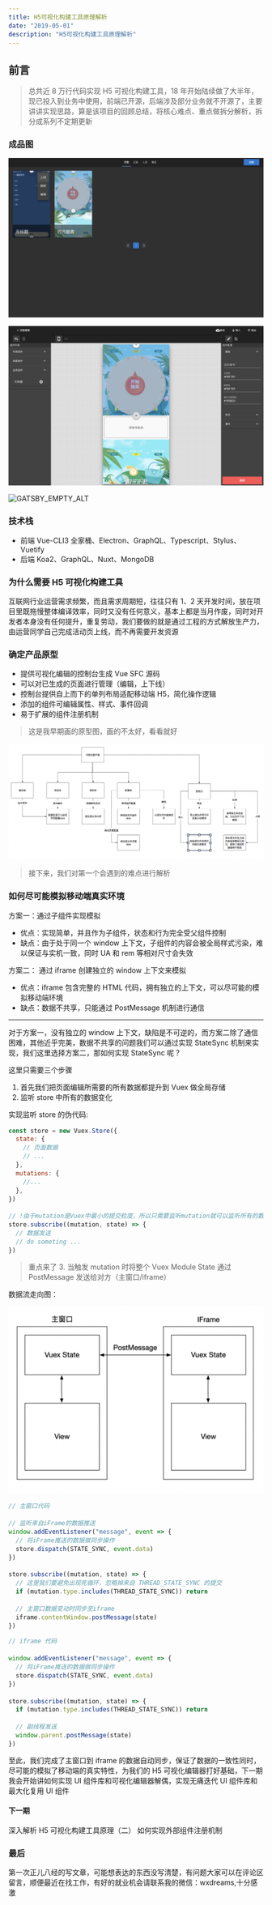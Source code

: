 ```yaml
---
title: H5可视化构建工具原理解析
date: "2019-05-01"
description: "H5可视化构建工具原理解析"
---
```


## 前言

> 总共近 8 万行代码实现 H5 可视化构建工具，18 年开始陆续做了大半年，现已投入到业务中使用，前端已开源，后端涉及部分业务就不开源了，主要讲讲实现思路，算是该项目的回顾总结，将核心难点、重点做拆分解析，拆分成系列不定期更新

### 成品图

![GATSBY_EMPTY_ALT](./16ae9958bc946311.png)

![GATSBY_EMPTY_ALT](./16ae9b6de710cc84.png)

![GATSBY_EMPTY_ALT](./Kapture.gif)

### 技术栈

- 前端 Vue-CLI3 全家桶、Electron、GraphQL、Typescript、Stylus、Vuetify
- 后端 Koa2、GraphQL、Nuxt、MongoDB

### 为什么需要 H5 可视化构建工具

互联网行业运营需求频繁，而且需求周期短，往往只有 1、2 天开发时间，放在项目里既拖慢整体编译效率，同时又没有任何意义，基本上都是当月作废，同时对开发者本身没有任何提升，重复劳动，我们要做的就是通过工程的方式解放生产力，由运营同学自己完成活动页上线，而不再需要开发资源

### 确定产品原型

- 提供可视化编辑的控制台生成 Vue SFC 源码
- 可以对已生成的页面进行管理（编辑，上下线）
- 控制台提供自上而下的单列布局适配移动端 H5，简化操作逻辑
- 添加的组件可编辑属性、样式、事件回调
- 易于扩展的组件注册机制

> 这是我早期画的原型图，画的不太好，看看就好

![](./16ae997b4ead7b01.png)

> 接下来，我们对第一个会遇到的难点进行解析

### 如何尽可能模拟移动端真实环境

方案一：通过子组件实现模拟

- 优点：实现简单，并且作为子组件，状态和行为完全受父组件控制
- 缺点：由于处于同一个 window 上下文，子组件的内容会被全局样式污染，难以保证与实机一致，同时 UA 和 rem 等相对尺寸会失效

方案二：
通过 iframe 创建独立的 window 上下文来模拟

- 优点：iframe 包含完整的 HTML 代码，拥有独立的上下文，可以尽可能的模拟移动端环境
- 缺点：数据不共享，只能通过 PostMessage 机制进行通信

---

对于方案一，没有独立的 window 上下文，缺陷是不可逆的，而方案二除了通信困难，其他近乎完美，数据不共享的问题我们可以通过实现 StateSync 机制来实现，我们这里选择方案二，那如何实现 StateSync 呢？

这里只需要三个步骤

1. 首先我们把页面编辑所需要的所有数据都提升到 Vuex 做全局存储
2. 监听 store 中所有的数据变化

实现监听 store 的伪代码:

```js
const store = new Vuex.Store({
  state: {
    // 页面数据
    // ...
  },
  mutations: {
    //...
  },
})

// !由于mutation是Vuex中最小的提交粒度，所以只需要监听mutation就可以监听所有的数据变动
store.subscribe((mutation, state) => {
  // 数据发送
  // do someting ...
})
```

> 重点来了 3. 当触发 mutation 时将整个 Vuex Module State 通过 PostMessage 发送给对方（主窗口/iframe）

数据流走向图：

![](./16ae999ad64f2754.png)

```js
// 主窗口代码

// 监听来自iFrame的数据推送
window.addEventListener("message", event => {
  // 将iFrame推送的数据做同步操作
  store.dispatch(STATE_SYNC, event.data)
})

store.subscribe((mutation, state) => {
  // 这里我们要避免出现死循环，忽略掉来自 THREAD_STATE_SYNC 的提交
  if (mutation.type.includes(THREAD_STATE_SYNC)) return

  // 主窗口数据变动时同步至iframe
  iframe.contentWindow.postMessage(state)
})
```

```js
// iframe 代码

window.addEventListener("message", event => {
  // 将iFrame推送的数据做同步操作
  store.dispatch(STATE_SYNC, event.data)
})

store.subscribe((mutation, state) => {
  if (mutation.type.includes(THREAD_STATE_SYNC)) return

  // 副线程发送
  window.parent.postMessage(state)
})
```

至此，我们完成了主窗口到 iframe 的数据自动同步，保证了数据的一致性同时，尽可能的模拟了移动端的真实特性，为我们的 H5 可视化编辑器打好基础，下一期我会开始讲如何实现 UI 组件库和可视化编辑器解偶，实现无痛迭代 UI 组件库和最大化复用 UI 组件

#### 下一期

深入解析 H5 可视化构建工具原理（二） 如何实现外部组件注册机制

### 最后

第一次正儿八经的写文章，可能想表达的东西没写清楚，有问题大家可以在评论区留言，顺便最近在找工作，有好的就业机会请联系我的微信：wxdreams,十分感激
